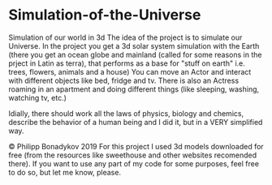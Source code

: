 # Simulation-of-the-Universe
Simulation of our world in 3d
The idea of the project is to simulate our Universe.
In the project you get a 3d solar system simulation with the Earth 
(there you get an ocean globe and 
mainland (called for some reasons in the prject in Latin as terra), that performs as a base for "stuff on earth"
i.e. trees, flowers, animals and a house)
You can move an Actor and interact with different objects like bed, fridge and tv.
There is also an Actress roaming in an apartment and doing different things (like sleeping, washing, watching tv, etc.)

Idially, there should work all the laws of physics, biology and chemics, describe the behavior of a human being
and I did it, but in a VERY simplified way.

 © Philipp Bonadykov 2019
For this project I used 3d models downloaded for free (from the resources like sweethouse and other websites recomended there).
If you want to use any part of my code for some purposes, feel free to do so, but let me know, please.
